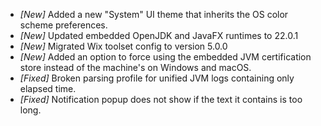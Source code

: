* _[New]_ Added a new "System" UI theme that inherits the OS color scheme preferences.  
* _[New]_ Updated embedded OpenJDK and JavaFX runtimes to 22.0.1
* _[New]_ Migrated Wix toolset config to version 5.0.0
* _[New]_ Added an option to force using the embedded JVM certification store instead of the machine's on Windows and macOS.  
* _[Fixed]_ Broken parsing profile for unified JVM logs containing only elapsed time.  
* _[Fixed]_ Notification popup does not show if the text it contains is too long.  